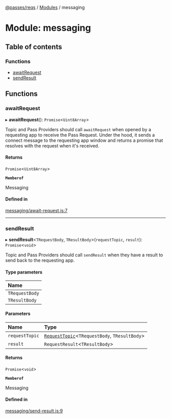 [@passes/reqs](../README.md) / [Modules](../modules.md) / messaging

# Module: messaging

## Table of contents

### Functions

- [awaitRequest](messaging.md#awaitrequest)
- [sendResult](messaging.md#sendresult)

## Functions

### awaitRequest

▸ **awaitRequest**(): `Promise`\<`Uint8Array`\>

Topic and Pass Providers should call `awaitRequest` when opened by a requesting app to receive the Pass Request.
Under the hood, it sends a connect message to the requesting app window and returns a promise that resolves with the request when it's received.

#### Returns

`Promise`\<`Uint8Array`\>

**`Memberof`**

Messaging

#### Defined in

[messaging/await-request.js:7](https://github.com/passes-org/passes/blob/4a9c88f/packages/reqs/messaging/await-request.js#L7)

___

### sendResult

▸ **sendResult**\<`TRequestBody`, `TResultBody`\>(`requestTopic`, `result`): `Promise`\<`void`\>

Topic and Pass Providers should call `sendResult` when they have a result to send back to the requesting app.

#### Type parameters

| Name |
| :------ |
| `TRequestBody` |
| `TResultBody` |

#### Parameters

| Name | Type |
| :------ | :------ |
| `requestTopic` | [`RequestTopic`](../classes/main.RequestTopic.md)\<`TRequestBody`, `TResultBody`\> |
| `result` | `RequestResult`\<`TResultBody`\> |

#### Returns

`Promise`\<`void`\>

**`Memberof`**

Messaging

#### Defined in

[messaging/send-result.js:9](https://github.com/passes-org/passes/blob/4a9c88f/packages/reqs/messaging/send-result.js#L9)
